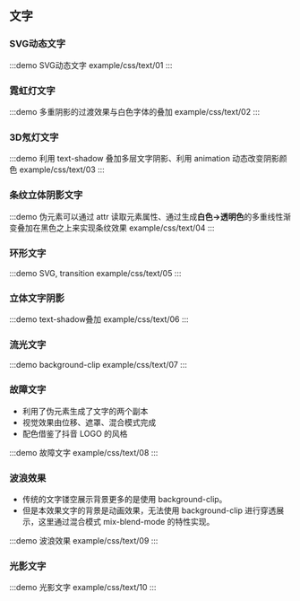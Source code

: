 ## 文字

### SVG动态文字
:::demo SVG动态文字
example/css/text/01
:::

### 霓虹灯文字
<div class="hide-padding">

:::demo 多重阴影的过渡效果与白色字体的叠加
example/css/text/02
:::
</div>

### 3D氖灯文字
<div class="hide-padding">

:::demo 利用 text-shadow 叠加多层文字阴影、利用 animation 动态改变阴影颜色
example/css/text/03
:::
</div>

### 条纹立体阴影文字
:::demo 伪元素可以通过 attr 读取元素属性、通过生成**白色->透明色**的多重线性渐变叠加在黑色之上来实现条纹效果
example/css/text/04
:::

### 环形文字
:::demo SVG, transition
example/css/text/05
:::

### 立体文字阴影

:::demo text-shadow叠加
example/css/text/06
:::

### 流光文字

<div class="hide-padding">

:::demo background-clip
example/css/text/07
:::
</div>

### 故障文字
- 利用了伪元素生成了文字的两个副本
- 视觉效果由位移、遮罩、混合模式完成
- 配色借鉴了抖音 LOGO 的风格

<div class="hide-padding">

:::demo 故障文字
example/css/text/08
:::
</div>

### 波浪效果
- 传统的文字镂空展示背景更多的是使用 background-clip。
- 但是本效果文字的背景是动画效果，无法使用 background-clip 进行穿透展示，这里通过混合模式 mix-blend-mode 的特性实现。
<div class="hide-padding">

:::demo 波浪效果
example/css/text/09
:::
</div>

### 光影文字
<div class="hide-padding">

:::demo 光影文字
example/css/text/10
:::
</div>